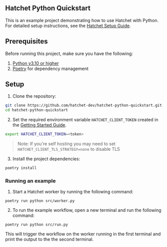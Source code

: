 ## Hatchet Python Quickstart

This is an example project demonstrating how to use Hatchet with Python. For detailed setup instructions, see the [Hatchet Setup Guide](https://docs.hatchet.run/home/setup).

## Prerequisites

Before running this project, make sure you have the following:

1. [Python v3.10 or higher](https://www.python.org/downloads/)
2. [Poetry](https://python-poetry.org/docs/#installation) for dependency management

## Setup

1. Clone the repository:

```bash
git clone https://github.com/hatchet-dev/hatchet-python-quickstart.git
cd hatchet-python-quickstart
```

2. Set the required environment variable `HATCHET_CLIENT_TOKEN` created in the [Getting Started Guide](https://docs.hatchet.run/home/hatchet-cloud-quickstart).

```bash
export HATCHET_CLIENT_TOKEN=<token>
```

> Note: If you're self hosting you may need to set `HATCHET_CLIENT_TLS_STRATEGY=none` to disable TLS

3. Install the project dependencies:

```bash
poetry install
```

### Running an example

1. Start a Hatchet worker by running the following command:

```shell
poetry run python src/worker.py
```

2. To run the example workflow, open a new terminal and run the following command:

```shell
poetry run python src/run.py
```

This will trigger the workflow on the worker running in the first terminal and print the output to the the second terminal.

